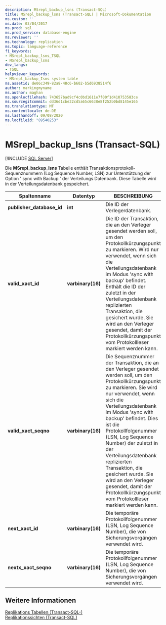 ```yaml
---
description: MSrepl_backup_lsns (Transact-SQL)
title: MSrepl_backup_lsns (Transact-SQL) | Microsoft-Dokumentation
ms.custom: ''
ms.date: 03/04/2017
ms.prod: sql
ms.prod_service: database-engine
ms.reviewer: ''
ms.technology: replication
ms.topic: language-reference
f1_keywords:
- MSrepl_backup_lsns_TSQL
- MSrepl_backup_lsns
dev_langs:
- TSQL
helpviewer_keywords:
- MSrepl_backup_Isns system table
ms.assetid: de06c349-82a8-48c6-b602-b5d6938514f6
author: markingmyname
ms.author: maghan
ms.openlocfilehash: 743657bad9cf4c0bd1611e7f00f1d410753583ce
ms.sourcegitcommit: dd36d1cbe32cd5a65c6638e8f252b0bd8145e165
ms.translationtype: MT
ms.contentlocale: de-DE
ms.lasthandoff: 09/08/2020
ms.locfileid: "89540253"
---
```

# <a name="msrepl_backup_lsns-transact-sql"></a>MSrepl_backup_lsns (Transact-SQL)
[!INCLUDE [SQL Server](../../includes/applies-to-version/sqlserver.md)]

  Die **MSrepl_backup_lsns** Tabelle enthält Transaktionsprotokoll-Sequenznummern (Log Sequence Number, LSN) zur Unterstützung der Option ' sync with Backup ' der Verteilungs Datenbank. Diese Tabelle wird in der Verteilungsdatenbank gespeichert.  
  
|Spaltenname|Datentyp|BESCHREIBUNG|  
|-----------------|---------------|-----------------|  
|**publisher_database_id**|**int**|Die ID der Verlegerdatenbank.|  
|**valid_xact_id**|**varbinary(16)**|Die ID der Transaktion, die an den Verleger gesendet werden soll, um den Protokollkürzungspunkt zu markieren. Wird nur verwendet, wenn sich die Verteilungsdatenbank im Modus 'sync with backup' befindet. Enthält die ID der zuletzt in der Verteilungsdatenbank replizierten Transaktion, die gesichert wurde. Sie wird an den Verleger gesendet, damit der Protokollkürzungspunkt vom Protokollleser markiert werden kann.|  
|**valid_xact_seqno**|**varbinary(16)**|Die Sequenznummer der Transaktion, die an den Verleger gesendet werden soll, um den Protokollkürzungspunkt zu markieren. Sie wird nur verwendet, wenn sich die Verteilungsdatenbank im Modus 'sync with backup' befindet. Dies ist die Protokollfolgenummer (LSN, Log Sequence Number) der zuletzt in der Verteilungsdatenbank replizierten Transaktion, die gesichert wurde. Sie wird an den Verleger gesendet, damit der Protokollkürzungspunkt vom Protokollleser markiert werden kann.|  
|**next_xact_id**|**varbinary(16)**|Die temporäre Protokollfolgenummer (LSN, Log Sequence Number), die von Sicherungsvorgängen verwendet wird.|  
|**nextx_xact_seqno**|**varbinary(16)**|Die temporäre Protokollfolgenummer (LSN, Log Sequence Number), die von Sicherungsvorgängen verwendet wird.|  
  
## <a name="see-also"></a>Weitere Informationen  
 [Replikations Tabellen &#40;Transact-SQL-&#41;](../../relational-databases/system-tables/replication-tables-transact-sql.md)   
 [Replikationssichten &#40;Transact-SQL&#41;](../../relational-databases/system-views/replication-views-transact-sql.md)  
  
  
